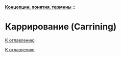 **[Концепции, понятия, термины](../README.md#concepts) ::**
# Каррирование (Carrining)

<!--

-->

[К оглавлению](../README.md#concepts)



[К оглавлению](../README.md#concepts)
